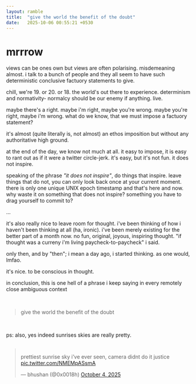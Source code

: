 ```yaml
---
layout: ramble
title:  "give the world the benefit of the doubt"
date:   2025-10-06 00:55:21 +0530
---
```


# mrrrow

views can be ones own but views are often polarising. misdemeaning almost. i talk to a bunch of people and they all seem to have such deterministic conclusive factuory statements to give.

chill, we're 19. or 20. or 18. the world's out there to experience. determinism and normativity- normalcy should be our enemy if anything. live.

maybe there's a right. maybe i'm right, maybe you're wrong. maybe you're right, maybe i'm wrong. what do we know, that we must impose a factuory statement?

it's almost (quite literally is, not almost) an ethos imposition but without any authoritative high ground. 

at the end of the day, we know not much at all. it easy to impose, it is easy to rant out as if it were a twitter circle-jerk. it's easy, but it's not fun. it does not inspire.

speaking of the phrase *"it does not inspire"*, do things that inspire.
leave things that do not, you can only look back once at your current moment. there is only one unique UNIX epoch timestamp and that's here and now. why waste it on something that does not inspire? something you have to drag yourself to commit to?

...

it's also really nice to leave room for thought. i've been thinking of how i haven't been thinking at all (ha, ironic). i've been merely existing for the better part of a month now. no fun, original, joyous, inspiring thought. "if thought was a curreny i'm living paycheck-to-paycheck" i said. 


only then, and by "then"; i mean a day ago, i started thinking. as one would, lmfao.

it's nice. to be conscious in thought. 

in conclusion, this is one hell of a phrase i keep saying in every remotely close ambiguous context

<br>

> give the world the benefit of the doubt

<br>

ps: also, yes indeed sunrises skies are really pretty. 

<div style="display:flex; justify-content:center;">
  <blockquote class="twitter-tweet" data-width="520">
    <p lang="en" dir="ltr">
      prettiest sunrise sky i’ve ever seen, camera didnt do it justice 
      <a href="https://t.co/NMEMpASsmA">pic.twitter.com/NMEMpASsmA</a>
    </p>
    &mdash; bhushan (@0x0018h) 
    <a href="https://twitter.com/0x0018h/status/1974272577108689046">October 4, 2025</a>
  </blockquote>
  <script async src="https://platform.twitter.com/widgets.js" charset="utf-8"></script>
</div>

